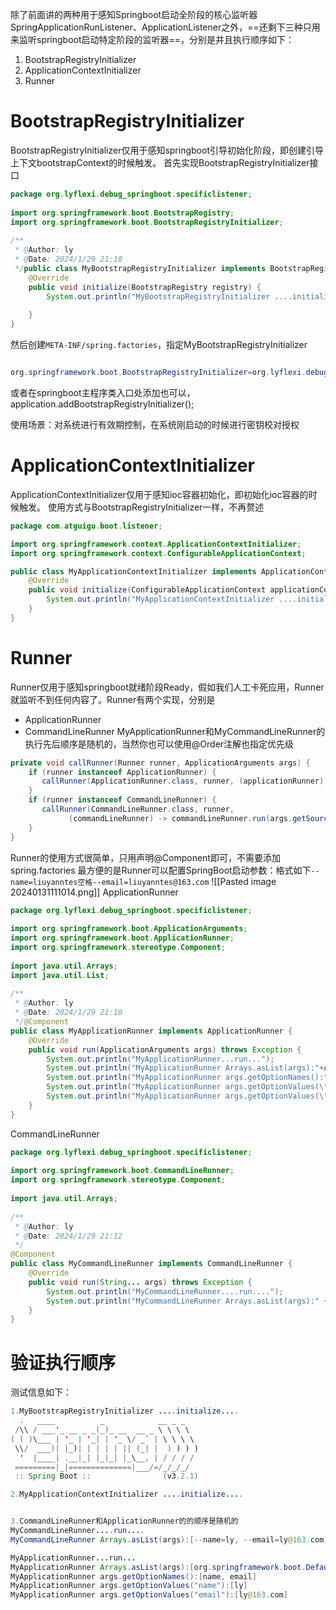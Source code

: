 除了前面讲的两种用于感知Springboot启动全阶段的核心监听器SpringApplicationRunListener、ApplicationListener之外，==还剩下三种只用来监听springboot启动特定阶段的监听器==，分别是并且执行顺序如下：
1. BootstrapRegistryInitializer
2. ApplicationContextInitializer
3. Runner
# BootstrapRegistryInitializer
BootstrapRegistryInitializer仅用于感知springboot引导初始化阶段，即创建引导上下文bootstrapContext的时候触发。
首先实现BootstrapRegistryInitializer接口
```java
package org.lyflexi.debug_springboot.specificlistener;  
  
import org.springframework.boot.BootstrapRegistry;  
import org.springframework.boot.BootstrapRegistryInitializer;  
  
/**  
 * @Author: ly  
 * @Date: 2024/1/29 21:18  
 */public class MyBootstrapRegistryInitializer implements BootstrapRegistryInitializer {  
    @Override  
    public void initialize(BootstrapRegistry registry) {  
        System.out.println("MyBootstrapRegistryInitializer ....initialize.... ");  
  
    }  
}
```
然后创建`META-INF/spring.factories`，指定MyBootstrapRegistryInitializer
```java

org.springframework.boot.BootstrapRegistryInitializer=org.lyflexi.debug_springboot.specificlistener.MyBootstrapRegistryInitializer
```
或者在springboot主程序类入口处添加也可以，application.addBootstrapRegistryInitializer();

使用场景：对系统进行有效期控制，在系统刚启动的时候进行密钥校对授权

# ApplicationContextInitializer
ApplicationContextInitializer仅用于感知ioc容器初始化，即初始化ioc容器的时候触发。
使用方式与BootstrapRegistryInitializer一样，不再赘述
```Java
package com.atguigu.boot.listener;

import org.springframework.context.ApplicationContextInitializer;
import org.springframework.context.ConfigurableApplicationContext;

public class MyApplicationContextInitializer implements ApplicationContextInitializer {
    @Override
    public void initialize(ConfigurableApplicationContext applicationContext) {
        System.out.println("MyApplicationContextInitializer ....initialize.... ");
    }
}
```

# Runner
Runner仅用于感知springboot就绪阶段Ready，假如我们人工卡死应用，Runner就监听不到任何内容了。Runner有两个实现，分别是
- ApplicationRunner
- CommandLineRunner
MyApplicationRunner和MyCommandLineRunner的执行先后顺序是随机的，当然你也可以使用@Order注解也指定优先级
```java
private void callRunner(Runner runner, ApplicationArguments args) {  
    if (runner instanceof ApplicationRunner) {  
       callRunner(ApplicationRunner.class, runner, (applicationRunner) -> applicationRunner.run(args));  
    }  
    if (runner instanceof CommandLineRunner) {  
       callRunner(CommandLineRunner.class, runner,  
             (commandLineRunner) -> commandLineRunner.run(args.getSourceArgs()));  
    }  
}
```
Runner的使用方式很简单，只用声明@Component即可，不需要添加spring.factories
最方便的是Runner可以配置SpringBoot启动参数：格式如下`--name=liuyanntes空格--email=liuyanntes@163.com`
![[Pasted image 20240131111014.png]]
ApplicationRunner
```java
package org.lyflexi.debug_springboot.specificlistener;  
  
import org.springframework.boot.ApplicationArguments;  
import org.springframework.boot.ApplicationRunner;  
import org.springframework.stereotype.Component;  
  
import java.util.Arrays;  
import java.util.List;  
  
/**  
 * @Author: ly  
 * @Date: 2024/1/29 21:10  
 */@Component  
public class MyApplicationRunner implements ApplicationRunner {  
    @Override  
    public void run(ApplicationArguments args) throws Exception {  
        System.out.println("MyApplicationRunner...run...");  
        System.out.println("MyApplicationRunner Arrays.asList(args):"+Arrays.asList(args));  
        System.out.println("MyApplicationRunner args.getOptionNames():"+args.getOptionNames());  
        System.out.println("MyApplicationRunner args.getOptionValues(\"name\"):"+args.getOptionValues("name"));  
        System.out.println("MyApplicationRunner args.getOptionValues(\"email\"):"+args.getOptionValues("email"));  
    }  
}
```
CommandLineRunner
```java
package org.lyflexi.debug_springboot.specificlistener;  
  
import org.springframework.boot.CommandLineRunner;  
import org.springframework.stereotype.Component;  
  
import java.util.Arrays;  
  
/**  
 * @Author: ly  
 * @Date: 2024/1/29 21:12  
 */
@Component  
public class MyCommandLineRunner implements CommandLineRunner {  
    @Override  
    public void run(String... args) throws Exception {  
        System.out.println("MyCommandLineRunner....run....");  
        System.out.println("MyCommandLineRunner Arrays.asList(args):" + Arrays.asList(args));  
    }  
}
```
# 验证执行顺序
测试信息如下：
```java
1.MyBootstrapRegistryInitializer ....initialize.... 
  .   ____          _            __ _ _
 /\\ / ___'_ __ _ _(_)_ __  __ _ \ \ \ \
( ( )\___ | '_ | '_| | '_ \/ _` | \ \ \ \
 \\/  ___)| |_)| | | | | || (_| |  ) ) ) )
  '  |____| .__|_| |_|_| |_\__, | / / / /
 =========|_|==============|___/=/_/_/_/
 :: Spring Boot ::                (v3.2.1)

2.MyApplicationContextInitializer ....initialize.... 


3.CommandLineRunner和ApplicationRunner的的顺序是随机的
MyCommandLineRunner....run....
MyCommandLineRunner Arrays.asList(args):[--name=ly, --email=ly@163.com]

MyApplicationRunner...run...
MyApplicationRunner Arrays.asList(args):[org.springframework.boot.DefaultApplicationArguments@5d4e13e1]
MyApplicationRunner args.getOptionNames():[name, email]
MyApplicationRunner args.getOptionValues("name"):[ly]
MyApplicationRunner args.getOptionValues("email"):[ly@163.com]

```
